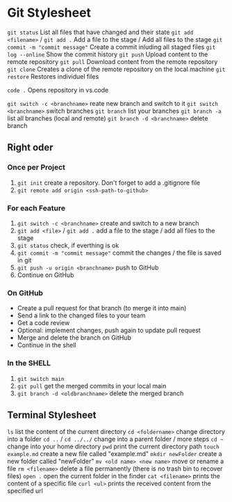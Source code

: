 # Git Stylesheet

`git status` List all files that have changed and their state
`git add <filename>` / `git add .` Add a file to the stage / Add all files to the stage
`git commit -m "commit message"` Create a commit inluding all staged files
`git log --online` Show the commit history
`git push` Upload content to the remote repository
`git pull` Download content from the remote repository
`git clone` Creates a clone of the remote repository on the local machine
`git restore` Restores individuel files

`code .` Opens repository in vs.code

`git switch -c <branchname>` reate new branch and switch to it
`git switch <branchname>` switch branches
`git branch` list your branches
`git branch -a` list all branches (local and remote)
`git branch -d <branchname>` delete branch

## Right oder

### Once per Project

1.  `git init` create a repository.
    Don't forget to add a .gitignore file
2.  `git remote add origin <ssh-path-to-github>`

### For each Feature

1. `git switch -c <branchname>` create and switch to a new branch
2. `git add <file>` / `git add .` add a file to the stage / add all files to the stage
3. `git status` check, if everthing is ok
4. `git commit -m "commit message"` commit the changes / the file is saved in git
5. `git push -u origin <branchname>` push to GitHub
6. Continue on GitHub

### On GitHub

- Create a pull request for that branch (to merge it into main)
- Send a link to the changed files to your team
- Get a code review
- Optional: implement changes, push again to update pull request
- Merge and delete the branch on GitHub
- Continue in the shell

### In the SHELL

1.  `git switch main`
2.  `git pull` get the merged commits in your local main
3.  `git branch -d <oldbranchname>` delete the merged branch

## Terminal Stylesheet

`ls` list the content of the current directory
`cd <foldername>` change directory into a folder
`cd ..` / `cd ../../` change into a parent folder / more steps
`cd ~` change into your home directory
`pwd` print the current directory path
`touch example.md` create a new file called "example.md"
`mkdir newFolder` create a new folder called "newFolder"
`mv <old name> <new name>` move or rename a file
`rm <filename>` delete a file permanently (there is no trash bin to recover files)
`open .` open the current folder in the finder
`cat <filename>` prints the content of a specific file
`curl <ul>` prints the received content from the specified url
